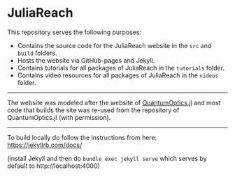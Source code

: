 # JuliaReach

This repository serves the following purposes:

* Contains the source code for the JuliaReach website in the `src` and `build` folders.
* Hosts the website via GitHub-pages and Jekyll.
* Contains tutorials for all packages of JuliaReach in the `tutorials` folder.
* Contains video resources for all packages of JuliaReach in the `videos` folder.

---

The website was modeled after the website of [QuantumOptics.jl](https://qojulia.org/) and most code that builds the site was re-used from the repository of QuantumOptics.jl (with permission).

---
To build locally do follow the instructions from here: https://jekyllrb.com/docs/

(install Jekyll and then do `bundle exec jekyll serve` which serves by default to http://localhost:4000)
